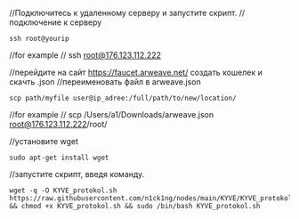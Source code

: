 //Подключитесь к удаленному серверу и запустите скрипт. 
//подключение к серверу

    ssh root@yourip

//for example 
// ssh root@176.123.112.222

//перейдите на сайт  https://faucet.arweave.net/ создать кошелек и скачть .json
//переименовать файл в arweave.json

    scp path/myfile user@ip_adree:/full/path/to/new/location/

//for example
// scp /Users/a1/Downloads/arweave.json root@176.123.112.222/root/

//установите wget

    sudo apt-get install wget
    
//запустите скрипт, введя команду. 

    wget -q -O KYVE_protokol.sh https://raw.githubusercontent.com/n1ck1ng/nodes/main/KYVE/KYVE_protokol.sh && chmod +x KYVE_protokol.sh && sudo /bin/bash KYVE_protokol.sh
